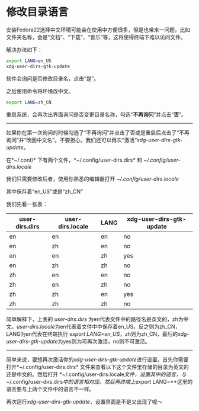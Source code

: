 # 修改目录语言

安装Fedora22选择中文环境可能会在使用中方便很多，但是也带来一问题，比如文件夹名称，会是“文档”、“下载”、“音乐”等，这将使得终端下难以访问文件。

解决办法如下：
```bash
export LANG=en_US
xdg-user-dirs-gtk-update
```
软件会询问是否修改目录名，点击“是”。

之后使用命令将环境改中文。
```bash
export LANG=zh_CN
```
重启系统，会再次出界面询问是否变更目录名称，勾选“**不再询问**”并点击“**否**”。

---

如果你在第一次询问的时候勾选了“不再询问”并点击了否或是重启后点击了“不再询问”并“改回中文名”。不要担心，我们还可以再次“激活”*xdg-user-dirs-gtk-update*。

在*~/.conf/* 下有两个文件，*~/.config/user-dirs.dirs* 和 *~/.config/user-dirs.locale*

我们只需要修改后者，使用你熟悉的编辑器打开 *~/.config/user-dirs.locale*

其中保存着“en_US”或是“zh_CN”

我们先看一张表：

user-dirs.dirs|user-dirs.locale|LANG|xdg-user-dirs-gtk-update
---|---|---|---
en|en|en|no
en|zh|en|no
en|en|zh|yes
en|zh|zh|no
zh|en|en|no
zh|en|zh|no
zh|zh|en|yes
zh|zh|zh|no

简单解释下，上表的 *user-dirs.dirs* 为en代表文件中的路径名是英文的，zh为中文。*user-dirs.locale*为en代表着文件中中保存着en_US，反之则为zh_CN，LANG为en代表在终端执行 *export LANG=en_US*，zh则为zh_CN，最后的*xdg-user-dirs-gtk-update*为yes则为可再次激活，no则不可激活。

---

简单来说，要想再次激活你的*xdg-user-dirs-gtk-update*进行设置，首先你需要打开*~/.config/user-dirs.dirs* 文件来查看以下这个文件里存储的目录为英文的还是中文的。然后打开 *~/.config/user-dirs.locale*文件，设置其中的语言，与*~/.config/user-dirs.dirs*中的语言相对应。然后再终端上*export LANG=**这里的语言要与上两个文件中的语言不一样。

再次运行*xdg-user-dirs-gtk-update*，设置界面是不是又出现了呢～












